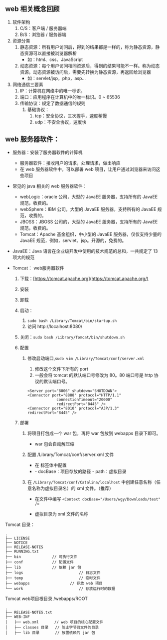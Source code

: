 ## web 相关概念回顾

1. 软件架构
   1. C/S：客户端 / 服务器端
   2. B/S：浏览器 / 服务器端
2. 资源分类
   1. 静态资源：所有用户访问后，得到的结果都是一样的，称为静态资源，静态资源可以直接被浏览器解析
      - 如：html、css、JavaScript
   2. 动态资源：每个用户访问相同资源后，得到的结果可能不一样。称为动态资源。动态资源被访问后，需要先转换为静态资源，再返回给浏览器
      - 如：servlet/jsp，php，asp...
3. 网络通信三要素
   1. IP：计算机在网络中的唯一标识。
   2. 端口：应用程序在计算机中的唯一标识。0 ~ 65536
   3. 传输协议：规定了数据通信的规则
      1. 基础协议：
         1. tcp：安全协议，三次握手，速度稍慢
         2. udp：不安全协议，速度快

## web 服务器软件：

- 服务器：安装了服务器软件的计算机
  - 服务器软件：接收用户的请求，处理请求，做出响应
  - 在 web 服务器软件中，可以部署 web 项目，让用户通过浏览器来访问这些项目
- 常见的 java 相关的 web 服务器软件：
  - webLogic：oracle 公司，大型的 JavaEE 服务器，支持所有的 JavaEE 规范，收费的。
  - webSphere：IBM 公司，大型的 JavaEE 服务器，支持所有的 JavaEE 规范，收费的。
  - JBOSS：JBOSS 公司的，大型的 JavaEE 服务器，支持所有的 JavaEE 规范，收费的。
  - Tomcat：Apache 基金组织，中小型的 JavaEE 服务器，仅仅支持少量的 JavaEE 规范，例如，servlet、jsp。开源的，免费的。
- JavaEE：Java 语言在企业级开发中使用的技术规范的总和，一共规定了 13 项大的规范

- Tomcat： web服务器软件

  1. 下载：[https://tomcat.apache.org](https://tomcat.apache.org/)

  2. 安装 

  3. 卸载

  4. 启动：

     1. `sudo bash /Library/Tomcat/bin/startup.sh`
     2. 访问 http://localhost:8080/

  5. 关闭：`sudo bash /Library/Tomcat/bin/shutdown.sh`

  6. 配置

     1. 修改启动端口,`sudo vim /Library/Tomcat/conf/server.xml`

        1. 修改这个文件下所有的 port
        2. 一般会将 tomcat 的默认端口号修改为 80。80 端口号是 http 协议的默认端口号。

        ```
        <Server port="8006" shutdown="SHUTDOWN">
        <Connector port="8888" protocol="HTTP/1.1"
                     connectionTimeout="20000"
                     redirectPort="8445" />
        <Connector port="8010" protocol="AJP/1.3" redirectPort="8445" />
        ```

  7. 部署

     1. 将项目打包成一个 war 包，再将 war 包放到 webapps 目录下即可。

        - war 包会自动解压缩

     2. 配置 /Library/Tomcat/conf/server.xml 文件

        - 在 <Host> 标签体中配置
        - <Context docBase="/Users/wgy/Downloads/test" path="/hehe" />
          - docBase：项目存放的路径
          - path：虚拟目录

     3. 在 `/Library/Tomcat/conf/Catalina/localhost` 中创建任意名称（任意名称为虚拟目录名）的 xml 文件。（推荐）

        - 在文件中编写 `<Context docBase="/Users/wgy/Downloads/test" />`

        - 虚拟目录为 xml 文件的名称

        



Tomcat 目录：

```
.
├── LICENSE
├── NOTICE
├── RELEASE-NOTES
├── RUNNING.txt			 
├── bin              // 可执行文件
├── conf             // 配置文件
├── lib              // 依赖 jar 包
├── logs						 // 日志文件
├── temp						 // 临时文件
├── webapps					 // 存放 web 项目
└── work						 // 存放运行时的数据
```



Tomcat web项目根目录 /webapps/ROOT

```
.
├── RELEASE-NOTES.txt
├── WEB-INF
│   ├── web.xml       // web 项目的核心配置文件
│   ├── classes 目录   // 防止字节码文件的目录
│   ├── lib 目录       // 放置依赖的 jar 包
```





























